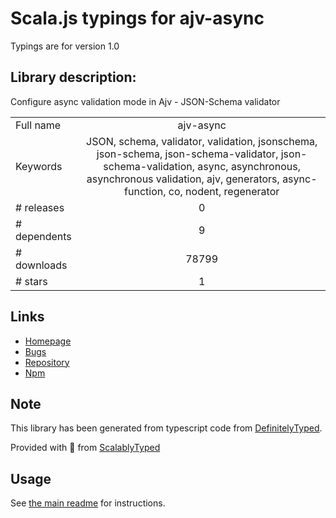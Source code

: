 
# Scala.js typings for ajv-async

Typings are for version 1.0

## Library description:
Configure async validation mode in Ajv - JSON-Schema validator

|                    |                 |
| ------------------ | :-------------: |
| Full name          | ajv-async |
| Keywords           | JSON, schema, validator, validation, jsonschema, json-schema, json-schema-validator, json-schema-validation, async, asynchronous, asynchronous validation, ajv, generators, async-function, co, nodent, regenerator |
| # releases         | 0 |
| # dependents       | 9 |
| # downloads        | 78799 |
| # stars            | 1 |

## Links
- [Homepage](https://github.com/epoberezkin/ajv-async#readme)
- [Bugs](https://github.com/epoberezkin/ajv-async/issues)
- [Repository](https://github.com/epoberezkin/ajv-async)
- [Npm](https://www.npmjs.com/package/ajv-async)
    


## Note
This library has been generated from typescript code from [DefinitelyTyped](https://definitelytyped.org).

Provided with :purple_heart: from [ScalablyTyped](https://github.com/oyvindberg/ScalablyTyped)

## Usage
See [the main readme](../../readme.md) for instructions.


